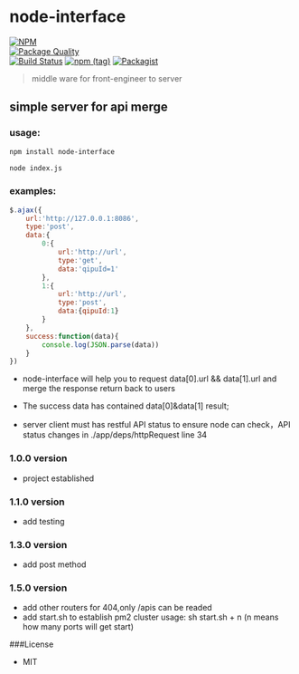 # node-interface   
[![NPM](https://nodei.co/npm/node-interface.png?compact=true)](https://nodei.co/npm/node-interface/)  
[![Package Quality](http://npm.packagequality.com/badge/node-interface.png)](http://packagequality.com/#?package=node-interface)  
[![Build Status](https://travis-ci.org/xtx1130/node-interface.svg?branch=master)](https://www.npmjs.com/package/node-interface)
[![npm (tag)](https://img.shields.io/npm/v/npm/next.svg)](https://www.npmjs.com/package/node-interface)
[![Packagist](https://img.shields.io/packagist/l/doctrine/orm.svg)]()
> middle ware for front-engineer to server

## simple server for api merge

### usage:

```bash
npm install node-interface
```

```bash
node index.js
```

### examples:

```js
$.ajax({
	url:'http://127.0.0.1:8086',
	type:'post',
	data:{
		0:{
			url:'http://url',
			type:'get',
			data:'qipuId=1'
		},
		1:{
			url:'http://url',
			type:'post',
			data:{qipuId:1}
		}
	},
	success:function(data){
		console.log(JSON.parse(data))
	}
})
```
+ node-interface will help you to request data[0].url && data[1].url and merge the response return back to users

+ The success data has contained data[0]&data[1] result;

+ server client must has restful API status to ensure node can check，API status changes in ./app/deps/httpRequest line 34

### 1.0.0 version 

+ project established

### 1.1.0 version

+ add testing

### 1.3.0 version

+ add post method

### 1.5.0 version

+ add other routers for 404,only /apis can be readed
+ add start.sh to establish pm2 cluster usage: sh start.sh + n (n means how many ports will get start)
 
###License

+ MIT